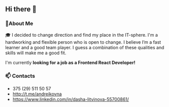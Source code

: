 ## Hi there 👋

### 🚀About Me
🎓 I decided to change direction and find my place in the IT-sphere. I'm a hardworking and flexible person who is open to change. I believe I’m a fast learner and a good team player. I guess a combination of these qualities and skills will make me a good fit.

   I'm currently **looking for a job as a Frontend React Developer!**

<!-- 🌱 I’m currently learning Node.js. -->

### 📫 Contacts
 - 375 (29) 511 50 57
 - http://t.me/andreikovna
 - https://www.linkedin.com/in/dasha-litvinova-55700861/
 
<!-- Here are some ideas to get you started:

- 🔭 I’m currently working on ...
- 🌱 I’m currently learning ...
- 👯 I’m looking to collaborate on ...
- 🤔 I’m looking for help with ...
- 💬 Ask me about ...
- 📫 How to reach me: ...
- 😄 Pronouns: ...
- ⚡ Fun fact: ...
-->
